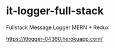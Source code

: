# it-logger-full-stack
Fullstack Message Logger MERN + Redux

https://itlogger-04360.herokuapp.com/

